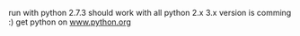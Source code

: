 run with python 2.7.3 should work with all python 2.x
3.x version is comming :)
get python on www.python.org